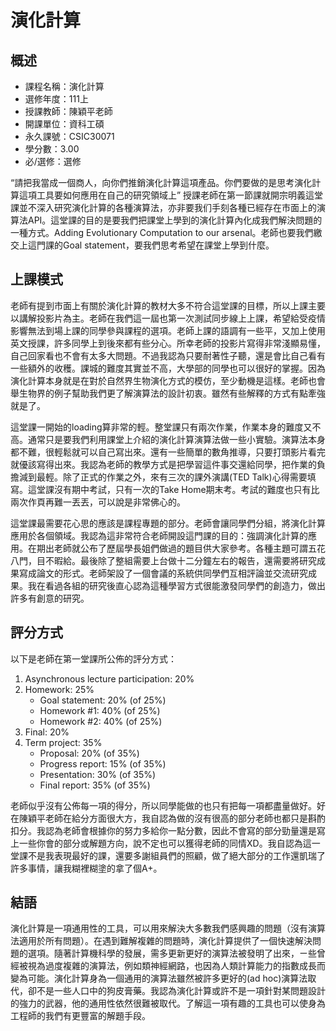 # 演化計算
## 概述
- 課程名稱：演化計算
- 選修年度：111上
- 授課教師：陳穎平老師
- 開課單位：資科工碩    
- 永久課號：CSIC30071
- 學分數：3.00
- 必/選修：選修

“請把我當成一個商人，向你們推銷演化計算這項產品。你們要做的是思考演化計算這項工具要如何應用在自己的研究領域上”
授課老師在第一節課就開宗明義這堂課並不深入研究演化計算的各種演算法，亦非要我们手刻各種已經存在市面上的演算法API。這堂課的目的是要我們把課堂上學到的演化計算內化成我們解決問題的一種方式。Adding Evolutionary Computation to our arsenal。老師也要我們繳交上這門課的Goal statement，要我們思考希望在課堂上學到什麼。

## 上課模式

老師有提到市面上有關於演化計算的教材大多不符合這堂課的目標，所以上課主要以講解投影片為主。老師在我們這一屆也第一次測試同步線上上課，希望給受疫情影響無法到場上課的同學參與課程的選項。老師上課的語調有一些平，又加上使用英文授課，許多同學上到後來都有些分心。所幸老師的投影片寫得非常淺顯易懂，自己回家看也不會有太多大問題。不過我認為只要耐著性子聽，還是會比自己看有一些額外的收穫。課城的難度其實並不高，大學部的同學也可以很好的掌握。因為演化計算本身就是在對於自然界生物演化方式的模仿，至少動機是這樣。老師也會舉生物界的例子幫助我們更了解演算法的設計初衷。雖然有些解釋的方式有點牽強就是了。

這堂課一開始的loading算非常的輕。整堂課只有兩次作業，作業本身的難度又不高。通常只是要我們利用課堂上介紹的演化計算演算法做一些小實驗。演算法本身都不難，很輕鬆就可以自己寫出來。還有一些簡單的數角推導，只要打頭影片看完就優該寫得出來。我認為老師的教學方式是把學習這件事交還給同學，把作業的負擔減到最輕。除了正式的作業之外，來有三次的課外演講(TED Talk)心得需要填寫。這堂課沒有期中考試，只有一次的Take Home期末考。考試的難度也只有比兩次作頁再難一丟丟，可以說是非常佛心的。

這堂課最需要花心思的應該是課程專題的部分。老師會讓同學們分組，將演化計算應用於各個領域。我認為這非常符合老師開設這門課的目的：強調演化計算的應用。在期出老師就公布了歷屆學長姐們做過的題目供大家參考。各種主題可謂五花八門，目不暇給。最後除了整組需要上台做十二分鐘左右的報告，還需要將研究成果寫成論文的形式。老師架設了一個會議的系統供同學們互相評論並交流研究成果。我在看過各組的研究後直心認為這種學習方式很能激發同學們的創造力，做出許多有創意的研究。


## 評分方式
以下是老師在第一堂課所公佈的評分方式：

1. Asynchronous lecture participation: 20%
2. Homework: 25%
    - Goal statement: 20% (of 25%)
    - Homework #1: 40% (of 25%)
    - Homework #2: 40% (of 25%)
3. Final: 20%
4. Term project: 35%
    - Proposal: 20% (of 35%)
    - Progress report: 15% (of 35%)
    - Presentation: 30% (of 35%)
    - Final report: 35% (of 35%)

老師似乎沒有公佈每一項的得分，所以同學能做的也只有把每一項都盡量做好。好在陳穎平老師在給分方面很大方，我自認為做的沒有很高的部分老師也都只是斟酌扣分。我認為老師會根據你的努力多給你一點分數，因此不會寫的部分勁量還是寫上一些你會的部分或解題方向，說不定也可以獲得老師的同情XD。我自認為這一堂課不是我表現最好的課，還要多謝組員們的照顧，做了絕大部分的工作還凱瑞了許多事情，讓我糊裡糊塗的拿了個A+。

## 結語

演化計算是一項通用性的工具，可以用來解決大多數我們感興趣的問題（沒有演算法適用於所有問題）。在遇到難解複雜的問題時，演化計算提供了一個快速解決問題的選項。隨著計算機科學的發展，需多更新更好的演算法被發明了出來，ㄧ些曾經被視為過度複雜的演算法，例如類神經網路，也因為人類計算能力的指數成長而變為可能。演化計算身為一個通用的演算法雖然被許多更好的(ad hoc)演算法取代，卻不是一些人口中的狗皮膏藥。我認為演化計算或許不是一項針對某問題設計的強力的武器，他的通用性依然很難被取代。了解這一項有趣的工具也可以使身為工程師的我們有更豐富的解題手段。